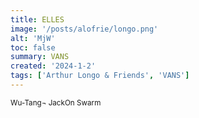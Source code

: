 ```yaml
---
title: ELLES
image: '/posts/alofrie/longo.png'
alt: 'MjW'
toc: false
summary: VANS
created: '2024-1-2'
tags: ['Arthur Longo & Friends', 'VANS']
---
```


<sup>Wu-Tang¬ JackOn Swarm</sup>
<br/>

<script>
  import { YouTube } from 'sveltekit-embed'
</script>

<YouTube youTubeId="-fdiyluIM8I" />
